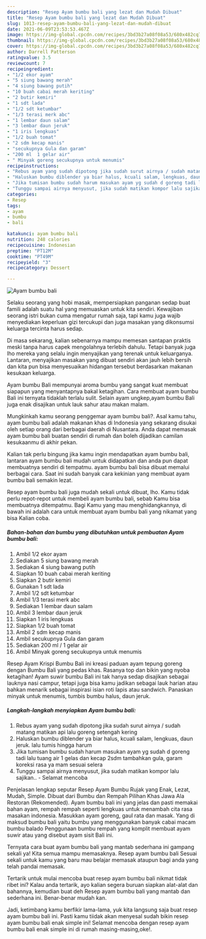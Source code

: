 ```yaml
---
description: "Resep Ayam bumbu bali yang lezat dan Mudah Dibuat"
title: "Resep Ayam bumbu bali yang lezat dan Mudah Dibuat"
slug: 1013-resep-ayam-bumbu-bali-yang-lezat-dan-mudah-dibuat
date: 2021-06-09T23:53:53.467Z
image: https://img-global.cpcdn.com/recipes/3bd3b27a08f08a53/680x482cq70/ayam-bumbu-bali-foto-resep-utama.jpg
thumbnail: https://img-global.cpcdn.com/recipes/3bd3b27a08f08a53/680x482cq70/ayam-bumbu-bali-foto-resep-utama.jpg
cover: https://img-global.cpcdn.com/recipes/3bd3b27a08f08a53/680x482cq70/ayam-bumbu-bali-foto-resep-utama.jpg
author: Darrell Patterson
ratingvalue: 3.5
reviewcount: 7
recipeingredient:
- "1/2 ekor ayam"
- "5 siung bawang merah"
- "4 siung bawang putih"
- "10 buah cabai merah keriting"
- "2 butir kemiri"
- "1 sdt lada"
- "1/2 sdt ketumbar"
- "1/3 terasi merk abc"
- "1 lembar daun salam"
- "3 lembar daun jeruk"
- "1 iris lengkuas"
- "1/2 buah tomat"
- "2 sdm kecap manis"
- "secukupnya Gula dan garam"
- "200 ml  1 gelar air"
- " Minyak goreng secukupnya untuk menumis"
recipeinstructions:
- "Rebus ayam yang sudah dipotong jika sudah surut airnya / sudah matang matikan api lalu goreng setengah kering"
- "Haluskan bumbu diblender ya biar halus, kcuali salam, lengkuas, daun jeruk. lalu tumis hingga harum"
- "Jika tumisan bumbu sudah harum masukan ayam yg sudah d goreng tadi lalu tuang air 1 gelas dan kecap 2sdm tambahkan gula, garam koreksi rasa ya mam sesuai selera"
- "Tunggu sampai airnya menyusut, jika sudah matikan kompor lalu sajikan.. Selamat mencoba"
categories:
- Resep
tags:
- ayam
- bumbu
- bali

katakunci: ayam bumbu bali 
nutrition: 248 calories
recipecuisine: Indonesian
preptime: "PT12M"
cooktime: "PT49M"
recipeyield: "3"
recipecategory: Dessert

---
```



![Ayam bumbu bali](https://img-global.cpcdn.com/recipes/3bd3b27a08f08a53/680x482cq70/ayam-bumbu-bali-foto-resep-utama.jpg)

Selaku seorang yang hobi masak, mempersiapkan panganan sedap buat famili adalah suatu hal yang memuaskan untuk kita sendiri. Kewajiban seorang istri bukan cuma mengatur rumah saja, tapi kamu juga wajib menyediakan keperluan gizi tercukupi dan juga masakan yang dikonsumsi keluarga tercinta harus sedap.

Di masa  sekarang, kalian sebenarnya mampu memesan santapan praktis meski tanpa harus capek mengolahnya terlebih dahulu. Tetapi banyak juga lho mereka yang selalu ingin menyajikan yang terenak untuk keluarganya. Lantaran, menyajikan masakan yang dibuat sendiri akan jauh lebih bersih dan kita pun bisa menyesuaikan hidangan tersebut berdasarkan makanan kesukaan keluarga. 

Ayam bumbu Bali mempunyai aroma bumbu yang sangat kuat membuat siapapun yang menyantapnya bakal ketagihan. Cara membuat ayam bumbu Bali ini ternyata tidaklah terlalu sulit. Selain ayam ungkep,ayam bumbu Bali juga enak disajikan untuk lauk sahur atau makan malam.

Mungkinkah kamu seorang penggemar ayam bumbu bali?. Asal kamu tahu, ayam bumbu bali adalah makanan khas di Indonesia yang sekarang disukai oleh setiap orang dari berbagai daerah di Nusantara. Anda dapat memasak ayam bumbu bali buatan sendiri di rumah dan boleh dijadikan camilan kesukaanmu di akhir pekan.

Kalian tak perlu bingung jika kamu ingin mendapatkan ayam bumbu bali, lantaran ayam bumbu bali mudah untuk didapatkan dan anda pun dapat membuatnya sendiri di tempatmu. ayam bumbu bali bisa dibuat memalui berbagai cara. Saat ini sudah banyak cara kekinian yang membuat ayam bumbu bali semakin lezat.

Resep ayam bumbu bali juga mudah sekali untuk dibuat, lho. Kamu tidak perlu repot-repot untuk membeli ayam bumbu bali, sebab Kamu bisa membuatnya ditempatmu. Bagi Kamu yang mau menghidangkannya, di bawah ini adalah cara untuk membuat ayam bumbu bali yang nikamat yang bisa Kalian coba.

<!--inarticleads1-->

##### Bahan-bahan dan bumbu yang dibutuhkan untuk pembuatan Ayam bumbu bali:

1. Ambil 1/2 ekor ayam
1. Sediakan 5 siung bawang merah
1. Sediakan 4 siung bawang putih
1. Siapkan 10 buah cabai merah keriting
1. Siapkan 2 butir kemiri
1. Gunakan 1 sdt lada
1. Ambil 1/2 sdt ketumbar
1. Ambil 1/3 terasi merk abc
1. Sediakan 1 lembar daun salam
1. Ambil 3 lembar daun jeruk
1. Siapkan 1 iris lengkuas
1. Siapkan 1/2 buah tomat
1. Ambil 2 sdm kecap manis
1. Ambil secukupnya Gula dan garam
1. Sediakan 200 ml / 1 gelar air
1. Ambil  Minyak goreng secukupnya untuk menumis


Resep Ayam Krispi Bumbu Bali ini kreasi paduan ayam tepung goreng dengan Bumbu Bali yang pedas khas. Rasanya top dan bikin yang nyoba ketagihan! Ayam suwir bumbu Bali ini tak hanya sedap disajikan sebagai lauknya nasi campur, tetapi juga bisa kamu jadikan sebagai lauk harian atau bahkan menarik sebagai inspirasi isian roti lapis atau sandwich. Panaskan minyak untuk menumis, tumbis bumbu halus, daun jeruk. 

<!--inarticleads2-->

##### Langkah-langkah menyiapkan Ayam bumbu bali:

1. Rebus ayam yang sudah dipotong jika sudah surut airnya / sudah matang matikan api lalu goreng setengah kering
1. Haluskan bumbu diblender ya biar halus, kcuali salam, lengkuas, daun jeruk. lalu tumis hingga harum
1. Jika tumisan bumbu sudah harum masukan ayam yg sudah d goreng tadi lalu tuang air 1 gelas dan kecap 2sdm tambahkan gula, garam koreksi rasa ya mam sesuai selera
1. Tunggu sampai airnya menyusut, jika sudah matikan kompor lalu sajikan.. - Selamat mencoba


Penjelasan lengkap seputar Resep Ayam Bumbu Rujak yang Enak, Lezat, Mudah, Simple. Dibuat dari Bumbu dan Rempah Pilihan Khas Jawa Ala Restoran (Rekomended). Ayam bumbu bali ini yang jelas dan pasti memakai bahan ayam, rempah rempah seperti lengkuas untuk menambah cita rasa masakan indonesia. Masukkan ayam goreng, gaul rata dan masak. Yang di maksud bumbu bali yaitu bumbu yang menggunakan banyak cabai macam bumbu balado Penggunaan bumbu rempah yang komplit membuat ayam suwir atau yang disebut ayam sisit Bali ini. 

Ternyata cara buat ayam bumbu bali yang mantab sederhana ini gampang sekali ya! Kita semua mampu memasaknya. Resep ayam bumbu bali Sesuai sekali untuk kamu yang baru mau belajar memasak ataupun bagi anda yang telah pandai memasak.

Tertarik untuk mulai mencoba buat resep ayam bumbu bali nikmat tidak ribet ini? Kalau anda tertarik, ayo kalian segera buruan siapkan alat-alat dan bahannya, kemudian buat deh Resep ayam bumbu bali yang mantab dan sederhana ini. Benar-benar mudah kan. 

Jadi, ketimbang kamu berfikir lama-lama, yuk kita langsung saja buat resep ayam bumbu bali ini. Pasti kamu tiidak akan menyesal sudah bikin resep ayam bumbu bali enak simple ini! Selamat mencoba dengan resep ayam bumbu bali enak simple ini di rumah masing-masing,oke!.

